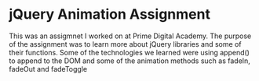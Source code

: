 # jQuery Animation Assignment

This was an assigmnet I worked on at Prime Digital Academy. The purpose of the assignment was to learn more about jQuery libraries and some of their functions. 
Some of the technologies we learned were using append() to append to the DOM and some of the animation methods such as fadeIn, fadeOut and fadeToggle
